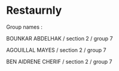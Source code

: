 # Restaurnly

Group names : 

BOUNKAR ABDELHAK / section 2 / group 7 

AGOUILLAL MAYES / section 2 / group 7 

BEN AIDRENE CHERIF / section 2 / group 7
